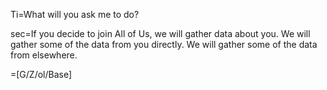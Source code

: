 Ti=What will you ask me to do?

sec=If you decide to join All of Us, we will gather data about you. We will gather some of the data from you directly. We will gather some of the data from elsewhere.

=[G/Z/ol/Base]
